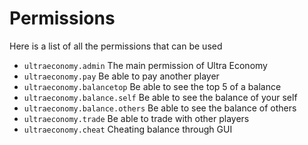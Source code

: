 # Permissions
Here is a list of all the permissions that can be used
<br>

* ``ultraeconomy.admin``
  The main permission of Ultra Economy
* ``ultraeconomy.pay``
  Be able to pay another player
* ``ultraeconomy.balancetop``
  Be able to see the top 5 of a balance
* ``ultraeconomy.balance.self``
  Be able to see the balance of your self
* ``ultraeconomy.balance.others``
  Be able to see the balance of others
* ``ultraeconomy.trade``
  Be able to trade with other players
* ``ultraeconomy.cheat``
  Cheating balance through GUI
<br>
